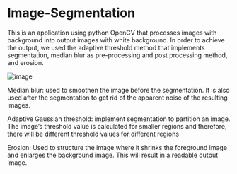 # Image-Segmentation

 This is an application using python OpenCV that processes images with background into output images with white background. In order to achieve the output, we used the adaptive threshold method that implements segmentation, median blur as pre-processing and post processing method, and erosion.

 ![image](https://github.com/tengkoku/Image-Segmentation/assets/148973550/02e582d5-a55d-464d-b0e2-6bbb39e96614)

 Median blur: used to smoothen the image before the segmentation. It is also used after the segmentation to get rid of the apparent noise of the resulting images. 
 
 Adaptive Gaussian threshold: implement segmentation to partition an image. The image’s threshold value is calculated for smaller regions and therefore, there will be different threshold values for different regions
 
 Erosion: Used to structure the image where it shrinks the foreground image and enlarges the background image. This will result in a readable output image.


